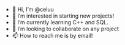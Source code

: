 - 👋 Hi, I’m @celuu
- 👀 I’m interested in starting new projects!
- 🌱 I’m currently learning C++ and SQL.
- 💞️ I’m looking to collaborate on any project
- 📫 How to reach me is by email!

<!---
celuu/celuu is a ✨ special ✨ repository because its `README.md` (this file) appears on your GitHub profile.
You can click the Preview link to take a look at your changes.
--->
